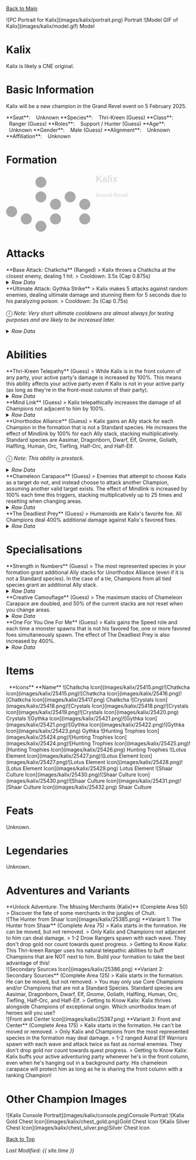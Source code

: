[Back to Main](index.md)

<span class="championPortraitsRow">
    <span class="championPortraitsColumn">
        <span class="championPortraitsImage">
            ![PC Portrait for Kalix](images/kalix/portrait.png)
        </span>
        <span>
        Portrait
        </span>
    </span>
    <span class="championPortraitsColumn">
        <span class="championPortraitsImage">
            ![Model GIF of Kalix](images/kalix/model.gif)
        </span>
        <span>
        Model
        </span>
    </span>
</span>

# Kalix

Kalix is likely a CNE original.

# Basic Information

Kalix will be a new champion in the Grand Revel event on 5 February 2025.

<span class="champStatsTableColumn">
    <span class="champStatsTableRow">
        <span class="champStatsTableInfoHeader">
            <span style="margin-right:4px;">**Seat**:</span>
        </span>
        <span class="champStatsTableInfoSmall">
            <span style="margin-left:8px;">Unknown</span>
        </span>
    </span>
    <span class="champStatsTableRow">
        <span class="champStatsTableInfoHeader">
            <span style="margin-right:4px;">**Species**:</span>
        </span>
        <span class="champStatsTableInfoSmall">
            <span style="margin-left:8px;">Thri-Kreen (Guess)</span>
        </span>
    </span>
    <span class="champStatsTableRow">
        <span class="champStatsTableInfoHeader">
            <span style="margin-right:4px;">**Class**:</span>
        </span>
        <span class="champStatsTableInfoSmall">
            <span style="margin-left:8px;">Ranger (Guess)</span>
        </span>
    </span>
    <span class="champStatsTableRow">
        <span class="champStatsTableInfoHeader">
            <span style="margin-right:4px;">**Roles**:</span>
        </span>
        <span class="champStatsTableInfoSmall">
            <span style="margin-left:8px;">Support / Hunter (Guess)</span>
        </span>
    </span>
    <span class="champStatsTableRow">
        <span class="champStatsTableInfoHeader">
            <span style="margin-right:4px;">**Age**:</span>
        </span>
        <span class="champStatsTableInfoSmall">
            <span style="margin-left:8px;">Unknown</span>
        </span>
    </span>
    <span class="champStatsTableRow">
        <span class="champStatsTableInfoHeader">
            <span style="margin-right:4px;">**Gender**:</span>
        </span>
        <span class="champStatsTableInfoSmall">
            <span style="margin-left:8px;">Male (Guess)</span>
        </span>
    </span>
    <span class="champStatsTableRow">
        <span class="champStatsTableInfoHeader">
            <span style="margin-right:4px;">**Alignment**:</span>
        </span>
        <span class="champStatsTableInfoSmall">
            <span style="margin-left:8px;">Unknown</span>
        </span>
    </span>
    <span class="champStatsTableRow">
        <span class="champStatsTableInfoHeader">
            <span style="margin-right:4px;">**Affiliation**:</span>
        </span>
        <span class="champStatsTableInfoSmall">
            <span style="margin-left:8px;">Unknown</span>
        </span>
    </span>
</span>

# Formation

<span class="formationBorder">
    <svg xmlns="http://www.w3.org/2000/svg" id="Kalix" fill="#aaa" data-formationName="Kalix" data-campaignName="Grand Revel" width="340" height="160"><circle cx="215" cy="85" r="15"/><circle cx="215" cy="125" r="15"/><circle cx="175" cy="65" r="15"/><circle cx="135" cy="85" r="15"/><circle cx="135" cy="125" r="15"/><circle cx="95" cy="25" r="15"/><circle cx="95" cy="65" r="15"/><circle cx="95" cy="145" r="15"/><circle cx="55" cy="125" r="15"/><circle cx="15" cy="105" r="15"/><text x="245" y="25" fill="#dcdcdc" font-size="25" font-family="Arial" font-weight="bold">Kalix</text><text x="245" y="65" fill="#dcdcdc" font-size="15" font-family="Arial" font-weight="bold">Grand Revel</text></svg>
</span>

# Attacks

<div markdown="1" class="abilityBorder"><div markdown="1" class="abilityBorderInner">
**Base Attack: Chatkcha** (Ranged)
> Kalix throws a Chatkcha at the closest enemy, dealing 1 hit.  
> Cooldown: 3.5s (Cap 0.875s)
<details><summary><em>Raw Data</em></summary>
<p>
<pre>
{
    "id": 831,
    "name": "Chatkcha",
    "description": "Kalix throws a Chatkcha at the closest enemy, dealing 1 hit.",
    "long_description": "Kalix throws a Chatkcha at the closest enemy, dealing 1 hit.",
    "graphic_id": 0,
    "target": "front",
    "num_targets": 1,
    "aoe_radius": 0,
    "damage_modifier": 1,
    "cooldown": 3.5,
    "animations": [
        {
            "type": "ranged_attack",
            "projectile": "pd_generic_projectile",
            "shoot_offset_y": -45,
            "shoot_offset_x": 100,
            "shoot_frame": 8,
            "shoot_sound": 149,
            "hit_sound": 133,
            "projectile_details": {
                "hash": "171600443412dfa0d0e59b6f63ebcc01",
                "target_offset_y": 0,
                "projectile_speed": 2000,
                "projectile_graphic_id": 25433,
                "trail": {
                    "particle_graphic_ids": [
                        "25433"
                    ],
                    "lifespan": 0.2,
                    "spawn_rate": 25,
                    "spawn_shape_scale": {
                        "x": 0,
                        "y": 0
                    },
                    "initial_velocity": {
                        "x": 0,
                        "y": 0
                    },
                    "velocity_jitter": {
                        "x": 0,
                        "y": 0
                    },
                    "rotation_jitter": 0,
                    "alpha_lerp": {
                        "0": 0,
                        "0.1": 0.75,
                        "1": 0
                    },
                    "scale_lerp": [
                        {
                            "x": 1,
                            "y": 1
                        },
                        {
                            "x": 0,
                            "y": 0
                        }
                    ],
                    "tint": "#FFFFFF33"
                }
            }
        }
    ],
    "tags": [
        "ranged"
    ],
    "damage_types": [
        "ranged"
    ]
}
</pre>
</p>
</details>
</div></div>

<div markdown="1" class="abilityBorder"><div markdown="1" class="abilityBorderInner">
**Ultimate Attack: Gythka Strike**
> Kalix makes 5 attacks against random enemies, dealing ultimate damage and stunning them for 5 seconds due to his paralyzing poison.  
> Cooldown: 3s (Cap 0.75s)

<span style="font-size:1.2em;">ⓘ</span> *Note: Very short ultimate cooldowns are almost always for testing purposes and are likely to be increased later.*
<details><summary><em>Raw Data</em></summary>
<p>
<pre>
{
    "id": 832,
    "name": "Gythka Strike",
    "description": "Kalix makes 5 attacks against random enemies, dealing ultimate damage and stunning them.",
    "long_description": "Kalix makes 5 attacks against random enemies, dealing ultimate damage and stunning them for 5 seconds due to his paralyzing poison.",
    "graphic_id": 25414,
    "target": "random",
    "num_targets": 5,
    "aoe_radius": 0,
    "damage_modifier": 0.03,
    "cooldown": 3,
    "animations": [
        {
            "type": "melee_attack",
            "animation": "split_sequence_multi_target",
            "shake_on_hit": 0.1,
            "stun_on_hit": 5,
            "can_reapply_effects_to_monsters": true,
            "sequences": [
                {
                    "start_frame": 0,
                    "damage_frame": 5,
                    "end_frame": 14,
                    "sound_frames": {
                        "2": 174
                    },
                    "target_offset_x": -70
                }
            ]
        }
    ],
    "tags": [
        "melee",
        "ultimate"
    ],
    "damage_types": [
        "ranged"
    ]
}
</pre>
</p>
</details>
</div></div>

# Abilities

<div markdown="1" class="abilityBorder"><div markdown="1" class="abilityBorderInner">
**Thri-Kreen Telepathy** (Guess)
> While Kalix is in the front column of any party, your active party's damage is increased by 100%. This means this ability affects your active party even if Kalix is not in your active party (as long as they're in the front-most column of their party).
<details><summary><em>Raw Data</em></summary>
<p>
<pre>
{
    "id": 2195,
    "flavour_text": "",
    "description": {
        "desc": "While Kalix is in the front column of any party, your active party's damage is increased by $(amount)%. This means this ability affects your active party even if Kalix is not in your active party (as long as they're in the front-most column of their party)."
    },
    "effect_keys": [
        {
            "effect_string": "kalix_thri_kreen_telepathy,100"
        }
    ],
    "requirements": "",
    "graphic_id": 0,
    "large_graphic_id": 0,
    "properties": {
        "is_formation_ability": true,
        "formation_circle_icon": false,
        "owner_use_outgoing_description": true,
        "indexed_effect_properties": true,
        "per_effect_index_bonuses": true,
        "default_bonus_index": 0
    }
}
</pre>
</p>
</details>
</div></div>

<div markdown="1" class="abilityBorder"><div markdown="1" class="abilityBorderInner">
**Mind Link** (Guess)
> Kalix telepathically increases the damage of all Champions not adjacent to him by 100%.
<details><summary><em>Raw Data</em></summary>
<p>
<pre>
{
    "id": 2196,
    "flavour_text": "",
    "description": {
        "desc": "Kalix telepathically increases the damage of all Champions not adjacent to him by $(amount)%."
    },
    "effect_keys": [
        {
            "effect_string": "hero_dps_multiplier_mult,100",
            "targets": [
                "non_adj"
            ],
            "slot_change_updates_targets": true
        }
    ],
    "requirements": "",
    "graphic_id": 25407,
    "large_graphic_id": 25401,
    "properties": {
        "is_formation_ability": true,
        "formation_circle_icon": true,
        "owner_use_outgoing_description": true,
        "indexed_effect_properties": true,
        "per_effect_index_bonuses": true,
        "default_bonus_index": 0
    }
}
</pre>
</p>
</details>
</div></div>

<div markdown="1" class="abilityBorder"><div markdown="1" class="abilityBorderInner">
**Unorthodox Alliance** (Guess)
> Kalix gains an Ally stack for each Champion in the formation that is not a Standard species. He increases the effect of Mindlink by 100% for each Ally stack, stacking multiplicatively. Standard species are Aasimar, Dragonborn, Dwarf, Elf, Gnome, Goliath, Halfling, Human, Orc, Tiefling, Half-Orc, and Half-Elf.

<span style="font-size:1.2em;">ⓘ</span> *Note: This ability is prestack.*
<details><summary><em>Raw Data</em></summary>
<p>
<pre>
{
    "id": 2197,
    "flavour_text": "",
    "description": {
        "desc": "Kalix gains an Ally stack for each Champion in the formation that is not a Standard species. He increases the effect of Mindlink by $(amount)% for each Ally stack, stacking multiplicatively. Standard species are Aasimar, Dragonborn, Dwarf, Elf, Gnome, Goliath, Halfling, Human, Orc, Tiefling, Half-Orc, and Half-Elf."
    },
    "effect_keys": [
        {
            "effect_string": "pre_stack,100",
            "off_when_benched": true
        },
        {
            "effect_string": "buff_upgrade,100,16517",
            "amount_expr": "upgrade_amount(16518,0)",
            "amount_func": "mult",
            "stack_func": "per_hero_attribute",
            "per_hero_expr": "has_non_standard_race + (as_int(GetUpgradeUnlocked(16521)) * is_most_common_race)",
            "amount_updated_listeners": [
                "slot_changed",
                "hero_tags_changed"
            ],
            "show_bonus": true,
            "off_when_benched": true
        },
        {
            "effect_string": "expression_on_trigger,area_complete",
            "per_trigger_expr": "AppendToSaveStat(`kalix_unorthodox_areas_completed`, false, trigger_count * as_int(GetUpgradeStacks(16518, 1) >= 10))"
        }
    ],
    "requirements": "",
    "graphic_id": 25409,
    "large_graphic_id": 25403,
    "properties": {
        "is_formation_ability": true,
        "formation_circle_icon": false,
        "owner_use_outgoing_description": true,
        "indexed_effect_properties": true,
        "per_effect_index_bonuses": true,
        "default_bonus_index": 0
    }
}
</pre>
</p>
</details>
</div></div>

<div markdown="1" class="abilityBorder"><div markdown="1" class="abilityBorderInner">
**Chameleon Carapace** (Guess)
> Enemies that attempt to choose Kalix as a target do not, and instead choose to attack another Champion, assuming another valid target exists. The effect of Mindlink is increased by 100% each time this triggers, stacking multiplicatively up to 25 times and resetting when changing areas.
<details><summary><em>Raw Data</em></summary>
<p>
<pre>
{
    "id": 2198,
    "flavour_text": "",
    "description": {
        "conditions": [
            {
                "condition": "upgrade_purchased 16522",
                "desc": "Enemies that attempt to choose Kalix as a target do not, and instead choose to attack another Champion, assuming another valid target exists. The effect of Mindlink is increased by $(not_buffed amount)% each time this triggers, stacking multiplicatively up to $max_stacks times and losing $(stack_percentage_lost_on_area_change___2)% of stacks when changing areas."
            },
            {
                "desc": "Enemies that attempt to choose Kalix as a target do not, and instead choose to attack another Champion, assuming another valid target exists. The effect of Mindlink is increased by $(not_buffed amount)% each time this triggers, stacking multiplicatively up to $max_stacks times and resetting when changing areas."
            }
        ]
    },
    "effect_keys": [
        {
            "effect_string": "buff_upgrade,100,16517",
            "stacks_on_trigger": "will_stack_manually",
            "max_stacks": 25,
            "stacks_multiply": true,
            "show_bonus": true
        },
        {
            "effect_string": "kalix_chameleon_carapace",
            "stack_percentage_lost_on_area_change": 100,
            "buff_effect_key_index": 0
        },
        {
            "effect_string": "reverse_taunt",
            "buff_effect_key_index": 0
        }
    ],
    "requirements": "",
    "graphic_id": 25406,
    "large_graphic_id": 25400,
    "properties": {
        "is_formation_ability": true,
        "formation_circle_icon": false,
        "owner_use_outgoing_description": true,
        "indexed_effect_properties": true,
        "per_effect_index_bonuses": true,
        "default_bonus_index": 0,
        "retain_on_slot_changed": true
    }
}
</pre>
</p>
</details>
</div></div>

<div markdown="1" class="abilityBorder"><div markdown="1" class="abilityBorderInner">
**The Deadliest Prey** (Guess)
> Humanoids are Kalix's favorite foe. All Champions deal 400% additional damage against Kalix's favored foes.
<details><summary><em>Raw Data</em></summary>
<p>
<pre>
{
    "id": 2199,
    "flavour_text": "",
    "description": {
        "desc": "Humanoids are Kalix's favorite foe. All Champions deal $(amount___2)% additional damage against Kalix's favored foes."
    },
    "effect_keys": [
        {
            "effect_string": "favored_foe,humanoid",
            "off_when_benched": true
        },
        {
            "effect_string": "increase_damage_against_monster,400",
            "monster_is_favored_foe_of_effect_owner": true,
            "targets": [
                "all"
            ],
            "off_when_benched": true,
            "override_key_desc": "$target does $amount% more damage against Kalix's Favored Foes"
        }
    ],
    "requirements": "",
    "graphic_id": 25408,
    "large_graphic_id": 25402,
    "properties": {
        "is_formation_ability": true,
        "formation_circle_icon": true,
        "owner_use_outgoing_description": true,
        "indexed_effect_properties": true,
        "per_effect_index_bonuses": true,
        "default_bonus_index": 0
    }
}
</pre>
</p>
</details>
</div></div>

# Specialisations

<div markdown="1" class="abilityBorder"><div markdown="1" class="abilityBorderInner">
**Strength in Numbers** (Guess)
> The most represented species in your formation grant additional Ally stacks for Unorthodox Alliance (even if it is not a Standard species). In the case of a tie, Champions from all tied species grant an additional Ally stack.
<details><summary><em>Raw Data</em></summary>
<p>
<pre>
{
    "id": 2200,
    "flavour_text": "",
    "description": {
        "desc": "The most represented species in your formation grant additional Ally stacks for Unorthodox Alliance (even if it is not a Standard species). In the case of a tie, Champions from all tied species grant an additional Ally stack.",
        "post": {
            "conditions": [
                {
                    "condition": "not static_desc",
                    "desc": "^^Most Represented Species: $(most_common_race)"
                }
            ]
        }
    },
    "effect_keys": [
        {
            "effect_string": "do_nothing,1",
            "amount_func": "add",
            "stack_func": "per_hero_attribute",
            "per_hero_expr": "is_most_common_race",
            "stack_title": "Bonus Stacks",
            "amount_updated_listeners": [
                "slot_changed",
                "hero_tags_changed"
            ],
            "show_bonus": true,
            "hide_stack_description": true,
            "total_title": "Bonus Stacks",
            "show_stack_type": false,
            "percent_values": false,
            "off_when_benched": true
        }
    ],
    "requirements": "",
    "graphic_id": 0,
    "large_graphic_id": 0,
    "properties": {
        "is_formation_ability": true,
        "formation_circle_icon": false,
        "owner_use_outgoing_description": true,
        "indexed_effect_properties": true,
        "per_effect_index_bonuses": true,
        "default_bonus_index": 0
    }
}
</pre>
</p>
</details>
</div></div>

<div markdown="1" class="abilityBorder"><div markdown="1" class="abilityBorderInner">
**Creative Camouflage** (Guess)
> The maximum stacks of Chameleon Carapace are doubled, and 50% of the current stacks are not reset when you change areas.
<details><summary><em>Raw Data</em></summary>
<p>
<pre>
{
    "id": 2201,
    "flavour_text": "",
    "description": {
        "desc": "The maximum stacks of Chameleon Carapace are doubled, and 50% of the current stacks are not reset when you change areas."
    },
    "effect_keys": [
        {
            "effect_string": "change_upgrade_data,16519,0",
            "data": {
                "max_stacks": 50
            },
            "description": "The maximum stacks of Chameleon Carapace are doubled, and 50% of the current stacks are not reset when you change areas."
        },
        {
            "effect_string": "change_upgrade_data,16519,1",
            "data": {
                "stack_percentage_lost_on_area_change": 50
            },
            "description": ""
        }
    ],
    "requirements": "",
    "graphic_id": 0,
    "large_graphic_id": 0,
    "properties": {
        "is_formation_ability": true,
        "formation_circle_icon": false,
        "owner_use_outgoing_description": true,
        "indexed_effect_properties": true,
        "per_effect_index_bonuses": true,
        "default_bonus_index": 0
    }
}
</pre>
</p>
</details>
</div></div>

<div markdown="1" class="abilityBorder"><div markdown="1" class="abilityBorderInner">
**One For You One For Me** (Guess)
> Kalix gains the Speed role and each time a monster spawns that is not his favored foe, one or more favored foes simultaneously spawn. The effect of The Deadliest Prey is also increased by 400%.
<details><summary><em>Raw Data</em></summary>
<p>
<pre>
{
    "id": 2202,
    "flavour_text": "",
    "description": {
        "desc": "Kalix gains the Speed role and each time a monster spawns that is not his favored foe, one or more favored foes simultaneously spawn. The effect of The Deadliest Prey is also increased by 400%."
    },
    "effect_keys": [
        {
            "effect_string": "add_hero_tags,0,speed"
        },
        {
            "effect_string": "buff_upgrade,400,16520,1",
            "show_bonus": true
        },
        {
            "effect_string": "kalix_one_for_you_one_for_me",
            "favored_monsters": {
                "humanoid": [
                    1229,
                    1230,
                    1231
                ],
                "celestial": [
                    1846,
                    1847,
                    1848
                ],
                "construct": [
                    636,
                    637,
                    638
                ],
                "ooze": [
                    1993,
                    1994,
                    1995
                ]
            }
        }
    ],
    "requirements": "",
    "graphic_id": 0,
    "large_graphic_id": 0,
    "properties": {
        "is_formation_ability": true,
        "formation_circle_icon": false,
        "owner_use_outgoing_description": true,
        "indexed_effect_properties": true,
        "per_effect_index_bonuses": true,
        "default_bonus_index": 0
    }
}
</pre>
</p>
</details>
</div></div>

# Items

<span class="itemTableColumn">
    <span class="itemTableRowHeader">
        <span class="itemTableIcon">
            <span style="margin-left:8px;">**Icons**</span>
        </span>
        <span class="itemTableNameSmall">
            **Name**
        </span>
    </span>
    <span class="itemTableRow">
        <span class="itemTableIcon">
            <span class="itemTableIcon1">![Chatkcha Icon](images/kalix/25415.png)</span><span class="itemTableIcon2">![Chatkcha Icon](images/kalix/25415.png)</span><span class="itemTableIcon3">![Chatkcha Icon](images/kalix/25416.png)</span><span class="itemTableIcon4">![Chatkcha Icon](images/kalix/25417.png)</span>
        </span>
        <span class="itemTableNameSmall">
            Chatkcha
        </span>
    </span>
    <span class="itemTableRow">
        <span class="itemTableIcon">
            <span class="itemTableIcon1">![Crystals Icon](images/kalix/25418.png)</span><span class="itemTableIcon2">![Crystals Icon](images/kalix/25418.png)</span><span class="itemTableIcon3">![Crystals Icon](images/kalix/25419.png)</span><span class="itemTableIcon4">![Crystals Icon](images/kalix/25420.png)</span>
        </span>
        <span class="itemTableNameSmall">
            Crystals
        </span>
    </span>
    <span class="itemTableRow">
        <span class="itemTableIcon">
            <span class="itemTableIcon1">![Gythka Icon](images/kalix/25421.png)</span><span class="itemTableIcon2">![Gythka Icon](images/kalix/25421.png)</span><span class="itemTableIcon3">![Gythka Icon](images/kalix/25422.png)</span><span class="itemTableIcon4">![Gythka Icon](images/kalix/25423.png)</span>
        </span>
        <span class="itemTableNameSmall">
            Gythka
        </span>
    </span>
    <span class="itemTableRow">
        <span class="itemTableIcon">
            <span class="itemTableIcon1">![Hunting Trophies Icon](images/kalix/25424.png)</span><span class="itemTableIcon2">![Hunting Trophies Icon](images/kalix/25424.png)</span><span class="itemTableIcon3">![Hunting Trophies Icon](images/kalix/25425.png)</span><span class="itemTableIcon4">![Hunting Trophies Icon](images/kalix/25426.png)</span>
        </span>
        <span class="itemTableNameSmall">
            Hunting Trophies
        </span>
    </span>
    <span class="itemTableRow">
        <span class="itemTableIcon">
            <span class="itemTableIcon1">![Lotus Element Icon](images/kalix/25427.png)</span><span class="itemTableIcon2">![Lotus Element Icon](images/kalix/25427.png)</span><span class="itemTableIcon3">![Lotus Element Icon](images/kalix/25428.png)</span><span class="itemTableIcon4">![Lotus Element Icon](images/kalix/25429.png)</span>
        </span>
        <span class="itemTableNameSmall">
            Lotus Element
        </span>
    </span>
    <span class="itemTableRow">
        <span class="itemTableIcon">
            <span class="itemTableIcon1">![Shaar Culture Icon](images/kalix/25430.png)</span><span class="itemTableIcon2">![Shaar Culture Icon](images/kalix/25430.png)</span><span class="itemTableIcon3">![Shaar Culture Icon](images/kalix/25431.png)</span><span class="itemTableIcon4">![Shaar Culture Icon](images/kalix/25432.png)</span>
        </span>
        <span class="itemTableNameSmall">
            Shaar Culture
        </span>
    </span>
</span>

# Feats

Unknown.

# Legendaries

Unknown.

# Adventures and Variants

<div markdown="1" class="abilityBorder"><div markdown="1" class="abilityBorderInner">
**Unlock Adventure: The Missing Merchants (Kalix)** (Complete Area 50)
> Discover the fate of some merchants in the jungles of Chult.
</div></div>
<div markdown="1" class="abilityBorder"><div markdown="1" class="abilityBorderInner">
![The Hunter from Shaar Icon](images/kalix/25385.png) **Variant 1: The Hunter from Shaar** (Complete Area 75)
> Kalix starts in the formation. He can be moved, but not removed.  
> Only Kalix and Champions not adjacent to him can deal damage.  
> 1-2 Drow Rangers spawn with each wave. They don't drop gold nor count towards quest progress.  
> Getting to Know Kalix: This Thri-kreen Ranger uses his natural telepathic abilities to buff Champions that are NOT next to him. Build your formation to take the best advantage of this!
</div></div>
<div markdown="1" class="abilityBorder"><div markdown="1" class="abilityBorderInner">
![Secondary Sources Icon](images/kalix/25386.png) **Variant 2: Secondary Sources** (Complete Area 125)
> Kalix starts in the formation. He can be moved, but not removed.  
> You may only use Core Champions and/or Champions that are not a Standard Species. Standard species are Aasimar, Dragonborn, Dwarf, Elf, Gnome, Goliath, Halfling, Human, Orc, Tiefling, Half-Orc, and Half-Elf.  
> Getting to Know Kalix: Kalix thrives alongside Champions of exceptional origin. Which unorthodox team of heroes will you use?
</div></div>
<div markdown="1" class="abilityBorder"><div markdown="1" class="abilityBorderInner">
![Front and Center Icon](images/kalix/25387.png) **Variant 3: Front and Center** (Complete Area 175)
> Kalix starts in the formation. He can't be moved or removed.  
> Only Kalix and Champions from the most represented species in the formation may deal damage.  
> 1-2 ranged Astral Elf Warriors spawn with each wave and attack twice as fast as normal enemies. They don't drop gold nor count towards quest progress.   
> Getting to Know Kalix: Kalix buffs your active adventuring party whenever he's in the front column, even when he's hanging out in a background party. His chameleon carapace will protect him as long as he is sharing the front column with a tanking Champion!
</div></div>

# Other Champion Images

<span class="championImagesColumn">
    <span class="championImagesRow">
        <span class="championImagesPortrait">
            ![Kalix Console Portrait](images/kalix/console.png)Console Portrait
        </span>
    </span>
    <span class="championImagesRow">
        <span class="championImagesChests">
            ![Kalix Gold Chest Icon](images/kalix/chest_gold.png)Gold Chest Icon
        </span>
        <span class="championImagesChests">
            ![Kalix Silver Chest Icon](images/kalix/chest_silver.png)Silver Chest Icon
        </span>
    </span>
</span>

[Back to Top](#top)

*Last Modified: {{ site.time }}*